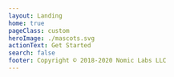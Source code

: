 ```yaml
---
layout: Landing
home: true 
pageClass: custom
heroImage: ./mascots.svg
actionText: Get Started
search: false
footer: Copyright © 2018-2020 Nomic Labs LLC
---
```


